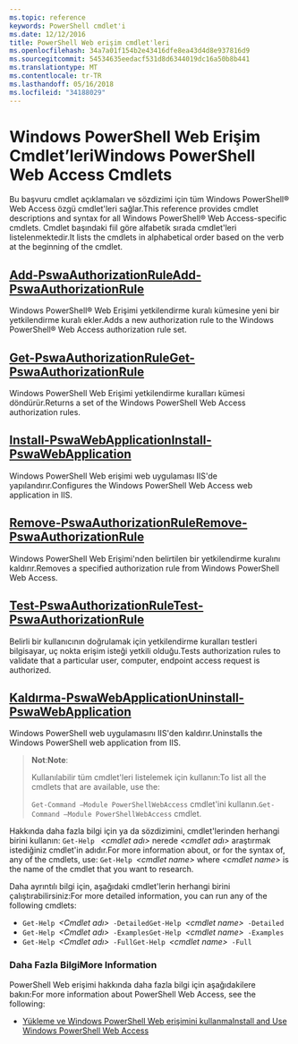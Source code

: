 ```yaml
---
ms.topic: reference
keywords: PowerShell cmdlet'i
ms.date: 12/12/2016
title: PowerShell Web erişim cmdlet'leri
ms.openlocfilehash: 34a7a01f154b2e43416dfe8ea43d4d8e937816d9
ms.sourcegitcommit: 54534635eedacf531d8d6344019dc16a50b8b441
ms.translationtype: MT
ms.contentlocale: tr-TR
ms.lasthandoff: 05/16/2018
ms.locfileid: "34188029"
---
```

# <a name="windows-powershell-web-access-cmdlets"></a><span data-ttu-id="cef4c-103">Windows PowerShell Web Erişim Cmdlet’leri</span><span class="sxs-lookup"><span data-stu-id="cef4c-103">Windows PowerShell Web Access Cmdlets</span></span>

<span data-ttu-id="cef4c-104">Bu başvuru cmdlet açıklamaları ve sözdizimi için tüm Windows PowerShell® Web Access özgü cmdlet'leri sağlar.</span><span class="sxs-lookup"><span data-stu-id="cef4c-104">This reference provides cmdlet descriptions and syntax for all Windows PowerShell® Web Access-specific cmdlets.</span></span> <span data-ttu-id="cef4c-105">Cmdlet başındaki fiil göre alfabetik sırada cmdlet'leri listelenmektedir.</span><span class="sxs-lookup"><span data-stu-id="cef4c-105">It lists the cmdlets in alphabetical order based on the verb at the beginning of the cmdlet.</span></span>

## <a name="add-pswaauthorizationruleadd-pswaauthorizationrulemd"></a>[<span data-ttu-id="cef4c-106">Add-PswaAuthorizationRule</span><span class="sxs-lookup"><span data-stu-id="cef4c-106">Add-PswaAuthorizationRule</span></span>](add-pswaauthorizationrule.md)

<span data-ttu-id="cef4c-107">Windows PowerShell® Web Erişimi yetkilendirme kuralı kümesine yeni bir yetkilendirme kuralı ekler.</span><span class="sxs-lookup"><span data-stu-id="cef4c-107">Adds a new authorization rule to the Windows PowerShell® Web Access authorization rule set.</span></span>

## <a name="get-pswaauthorizationruleget-pswaauthorizationrulemd"></a>[<span data-ttu-id="cef4c-108">Get-PswaAuthorizationRule</span><span class="sxs-lookup"><span data-stu-id="cef4c-108">Get-PswaAuthorizationRule</span></span>](get-pswaauthorizationrule.md)

<span data-ttu-id="cef4c-109">Windows PowerShell Web Erişimi yetkilendirme kuralları kümesi döndürür.</span><span class="sxs-lookup"><span data-stu-id="cef4c-109">Returns a set of the Windows PowerShell Web Access authorization rules.</span></span>

## <a name="install-pswawebapplicationinstall-pswawebapplicationmd"></a>[<span data-ttu-id="cef4c-110">Install-PswaWebApplication</span><span class="sxs-lookup"><span data-stu-id="cef4c-110">Install-PswaWebApplication</span></span>](install-pswawebapplication.md)

<span data-ttu-id="cef4c-111">Windows PowerShell Web erişimi web uygulaması IIS'de yapılandırır.</span><span class="sxs-lookup"><span data-stu-id="cef4c-111">Configures the Windows PowerShell Web Access web application in IIS.</span></span>

## <a name="remove-pswaauthorizationruleremove-pswaauthorizationrulemd"></a>[<span data-ttu-id="cef4c-112">Remove-PswaAuthorizationRule</span><span class="sxs-lookup"><span data-stu-id="cef4c-112">Remove-PswaAuthorizationRule</span></span>](remove-pswaauthorizationrule.md)

<span data-ttu-id="cef4c-113">Windows PowerShell Web Erişimi'nden belirtilen bir yetkilendirme kuralını kaldırır.</span><span class="sxs-lookup"><span data-stu-id="cef4c-113">Removes a specified authorization rule from Windows PowerShell Web Access.</span></span>

## <a name="test-pswaauthorizationruletest-pswaauthorizationrulemd"></a>[<span data-ttu-id="cef4c-114">Test-PswaAuthorizationRule</span><span class="sxs-lookup"><span data-stu-id="cef4c-114">Test-PswaAuthorizationRule</span></span>](test-pswaauthorizationrule.md)

<span data-ttu-id="cef4c-115">Belirli bir kullanıcının doğrulamak için yetkilendirme kuralları testleri bilgisayar, uç nokta erişim isteği yetkili olduğu.</span><span class="sxs-lookup"><span data-stu-id="cef4c-115">Tests authorization rules to validate that a particular user, computer, endpoint access request is authorized.</span></span>

## <a name="uninstall-pswawebapplicationuninstall-pswawebapplicationmd"></a>[<span data-ttu-id="cef4c-116">Kaldırma-PswaWebApplication</span><span class="sxs-lookup"><span data-stu-id="cef4c-116">Uninstall-PswaWebApplication</span></span>](uninstall-pswawebapplication.md)

<span data-ttu-id="cef4c-117">Windows PowerShell web uygulamasını IIS'den kaldırır.</span><span class="sxs-lookup"><span data-stu-id="cef4c-117">Uninstalls the Windows PowerShell web application from IIS.</span></span>

><span data-ttu-id="cef4c-118">**Not**:</span><span class="sxs-lookup"><span data-stu-id="cef4c-118">**Note**:</span></span>
>
><span data-ttu-id="cef4c-119">Kullanılabilir tüm cmdlet'leri listelemek için kullanın:</span><span class="sxs-lookup"><span data-stu-id="cef4c-119">To list all the cmdlets that are available, use the:</span></span>
>
> <span data-ttu-id="cef4c-120">`Get-Command –Module PowerShellWebAccess` cmdlet'ini kullanın.</span><span class="sxs-lookup"><span data-stu-id="cef4c-120">`Get-Command –Module PowerShellWebAccess` cmdlet.</span></span>

<span data-ttu-id="cef4c-121">Hakkında daha fazla bilgi için ya da sözdizimini, cmdlet'lerinden herhangi birini kullanın: `Get-Help ` *&lt;cmdlet adı&gt;* nerede *&lt;cmdlet adı&gt;* araştırmak istediğiniz cmdlet'in adıdır.</span><span class="sxs-lookup"><span data-stu-id="cef4c-121">For more information about, or for the syntax of, any of the cmdlets, use: `Get-Help `*&lt;cmdlet name&gt;* where *&lt;cmdlet name&gt;* is the name of the cmdlet that you want to research.</span></span>

<span data-ttu-id="cef4c-122">Daha ayrıntılı bilgi için, aşağıdaki cmdlet'lerin herhangi birini çalıştırabilirsiniz:</span><span class="sxs-lookup"><span data-stu-id="cef4c-122">For more detailed information, you can run any of the following cmdlets:</span></span>

- <span data-ttu-id="cef4c-123">`Get-Help `*&lt;Cmdlet adı&gt;*` -Detailed`</span><span class="sxs-lookup"><span data-stu-id="cef4c-123">`Get-Help `*&lt;cmdlet name&gt;*` -Detailed`</span></span>
- <span data-ttu-id="cef4c-124">`Get-Help `*&lt;Cmdlet adı&gt;*` -Examples`</span><span class="sxs-lookup"><span data-stu-id="cef4c-124">`Get-Help `*&lt;cmdlet name&gt;*` -Examples`</span></span>
- <span data-ttu-id="cef4c-125">`Get-Help `*&lt;Cmdlet adı&gt;*` -Full`</span><span class="sxs-lookup"><span data-stu-id="cef4c-125">`Get-Help `*&lt;cmdlet name&gt;*` -Full`</span></span>

### <a name="more-information"></a><span data-ttu-id="cef4c-126">Daha Fazla Bilgi</span><span class="sxs-lookup"><span data-stu-id="cef4c-126">More Information</span></span>

<span data-ttu-id="cef4c-127">PowerShell Web erişimi hakkında daha fazla bilgi için aşağıdakilere bakın:</span><span class="sxs-lookup"><span data-stu-id="cef4c-127">For more information about PowerShell Web Access, see the following:</span></span>

- [<span data-ttu-id="cef4c-128">Yükleme ve Windows PowerShell Web erişimini kullanma</span><span class="sxs-lookup"><span data-stu-id="cef4c-128">Install and Use Windows PowerShell Web Access</span></span>](../install-and-use-windows-powershell-web-access.md)